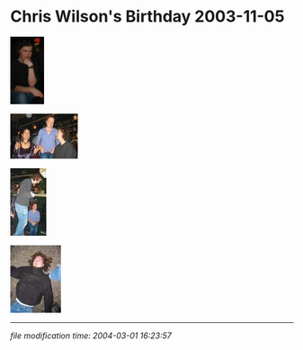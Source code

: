 Chris Wilson's Birthday 2003-11-05
==================================

[![[Thumb]](/photos/thumb/2003-11-05-chriswilson-01.jpg)](/photos/2003-11-05-chriswilson-01.jpg)

[![[Thumb]](/photos/thumb/2003-11-05-chriswilson-02.jpg)](/photos/2003-11-05-chriswilson-02.jpg)

[![[Thumb]](/photos/thumb/2003-11-05-chriswilson-03.jpg)](/photos/2003-11-05-chriswilson-03.jpg)

[![[Thumb]](/photos/thumb/2003-11-05-chriswilson-04.jpg)](/photos/2003-11-05-chriswilson-04.jpg)

* * *

<div class="rightside"><em>file modification time: 2004-03-01 16:23:57</em></div>

